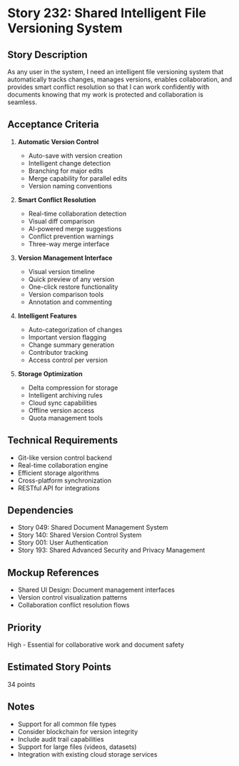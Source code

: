 # Story 232: Shared Intelligent File Versioning System

## Story Description
As any user in the system, I need an intelligent file versioning system that automatically tracks changes, manages versions, enables collaboration, and provides smart conflict resolution so that I can work confidently with documents knowing that my work is protected and collaboration is seamless.

## Acceptance Criteria
1. **Automatic Version Control**
   - Auto-save with version creation
   - Intelligent change detection
   - Branching for major edits
   - Merge capability for parallel edits
   - Version naming conventions

2. **Smart Conflict Resolution**
   - Real-time collaboration detection
   - Visual diff comparison
   - AI-powered merge suggestions
   - Conflict prevention warnings
   - Three-way merge interface

3. **Version Management Interface**
   - Visual version timeline
   - Quick preview of any version
   - One-click restore functionality
   - Version comparison tools
   - Annotation and commenting

4. **Intelligent Features**
   - Auto-categorization of changes
   - Important version flagging
   - Change summary generation
   - Contributor tracking
   - Access control per version

5. **Storage Optimization**
   - Delta compression for storage
   - Intelligent archiving rules
   - Cloud sync capabilities
   - Offline version access
   - Quota management tools

## Technical Requirements
- Git-like version control backend
- Real-time collaboration engine
- Efficient storage algorithms
- Cross-platform synchronization
- RESTful API for integrations

## Dependencies
- Story 049: Shared Document Management System
- Story 140: Shared Version Control System
- Story 001: User Authentication
- Story 193: Shared Advanced Security and Privacy Management

## Mockup References
- Shared UI Design: Document management interfaces
- Version control visualization patterns
- Collaboration conflict resolution flows

## Priority
High - Essential for collaborative work and document safety

## Estimated Story Points
34 points

## Notes
- Support for all common file types
- Consider blockchain for version integrity
- Include audit trail capabilities
- Support for large files (videos, datasets)
- Integration with existing cloud storage services